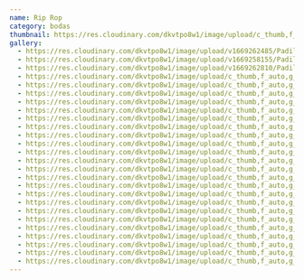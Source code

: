 ```yaml
---
name: Rip Rop
category: bodas
thumbnail: https://res.cloudinary.com/dkvtpo8w1/image/upload/c_thumb,f_auto,g_center,h_500,q_auto,w_300/v1668566872/PadillaPortfolio/bridge-in-forest-minimalist-4k-w7.jpg
gallery:
  - https://res.cloudinary.com/dkvtpo8w1/image/upload/v1669262485/PadillaPortfolio/pexels-goran-vrakela-230290.jpg
  - https://res.cloudinary.com/dkvtpo8w1/image/upload/v1669258155/PadillaPortfolio/pexels-do%C4%9Fukan-benli-3094345.jpg
  - https://res.cloudinary.com/dkvtpo8w1/image/upload/v1669262810/PadillaPortfolio/pexels-yndira-dejes%C3%BAs-389663.jpg
  - https://res.cloudinary.com/dkvtpo8w1/image/upload/c_thumb,f_auto,g_center,h_500,q_auto,w_300/v1673364181/PadillaPortfolio/pexels-kasuma-1785493.jpg
  - https://res.cloudinary.com/dkvtpo8w1/image/upload/c_thumb,f_auto,g_center,h_500,q_auto,w_300/v1673364169/PadillaPortfolio/pexels-michael-block-3225517.jpg
  - https://res.cloudinary.com/dkvtpo8w1/image/upload/c_thumb,f_auto,g_center,h_500,q_auto,w_300/v1673364175/PadillaPortfolio/pexels-luis-dalvan-1770809.jpg
  - https://res.cloudinary.com/dkvtpo8w1/image/upload/c_thumb,f_auto,g_center,h_500,q_auto,w_300/v1673928524/PadillaPortfolio/Boda/DSC07924.jpg
  - https://res.cloudinary.com/dkvtpo8w1/image/upload/c_thumb,f_auto,g_center,h_500,q_auto,w_300/v1673928511/PadillaPortfolio/Boda/DSC07762.jpg
  - https://res.cloudinary.com/dkvtpo8w1/image/upload/c_thumb,f_auto,g_center,h_500,q_auto,w_300/v1673928524/PadillaPortfolio/Boda/DSC07942.jpg
  - https://res.cloudinary.com/dkvtpo8w1/image/upload/c_thumb,f_auto,g_center,h_500,q_auto,w_300/v1673928523/PadillaPortfolio/Boda/DSC07882.jpg
  - https://res.cloudinary.com/dkvtpo8w1/image/upload/c_thumb,f_auto,g_center,h_500,q_auto,w_300/v1673928523/PadillaPortfolio/Boda/DSC07904.jpg
  - https://res.cloudinary.com/dkvtpo8w1/image/upload/c_thumb,f_auto,g_center,h_500,q_auto,w_300/v1673928522/PadillaPortfolio/Boda/DSC07837.jpg
  - https://res.cloudinary.com/dkvtpo8w1/image/upload/c_thumb,f_auto,g_center,h_500,q_auto,w_300/v1673928521/PadillaPortfolio/Boda/DSC07867.jpg
  - https://res.cloudinary.com/dkvtpo8w1/image/upload/c_thumb,f_auto,g_center,h_500,q_auto,w_300/v1673928518/PadillaPortfolio/Boda/DSC07796.jpg
  - https://res.cloudinary.com/dkvtpo8w1/image/upload/c_thumb,f_auto,g_center,h_500,q_auto,w_300/v1673928518/PadillaPortfolio/Boda/DSC07861.jpg
  - https://res.cloudinary.com/dkvtpo8w1/image/upload/c_thumb,f_auto,g_center,h_500,q_auto,w_300/v1673928518/PadillaPortfolio/Boda/DSC07846.jpg
  - https://res.cloudinary.com/dkvtpo8w1/image/upload/c_thumb,f_auto,g_center,h_500,q_auto,w_300/v1673928517/PadillaPortfolio/Boda/DSC07787.jpg
  - https://res.cloudinary.com/dkvtpo8w1/image/upload/c_thumb,f_auto,g_center,h_500,q_auto,w_300/v1673928517/PadillaPortfolio/Boda/DSC07783.jpg
  - https://res.cloudinary.com/dkvtpo8w1/image/upload/c_thumb,f_auto,g_center,h_500,q_auto,w_300/v1673928512/PadillaPortfolio/Boda/DSC07753.jpg
  - https://res.cloudinary.com/dkvtpo8w1/image/upload/c_thumb,f_auto,g_center,h_500,q_auto,w_300/v1673928512/PadillaPortfolio/Boda/DSC07781.jpg
  - https://res.cloudinary.com/dkvtpo8w1/image/upload/c_thumb,f_auto,g_center,h_500,q_auto,w_300/v1673928511/PadillaPortfolio/Boda/DSC07688.jpg
  - https://res.cloudinary.com/dkvtpo8w1/image/upload/c_thumb,f_auto,g_center,h_500,q_auto,w_300/v1673928506/PadillaPortfolio/Boda/DSC07621.jpg
  - https://res.cloudinary.com/dkvtpo8w1/image/upload/c_thumb,f_auto,g_center,h_500,q_auto,w_300/v1673928511/PadillaPortfolio/Boda/DSC07005.jpg
  - https://res.cloudinary.com/dkvtpo8w1/image/upload/c_thumb,f_auto,g_center,h_500,q_auto,w_300/v1673928510/PadillaPortfolio/Boda/DSC07653.jpg
  - https://res.cloudinary.com/dkvtpo8w1/image/upload/c_thumb,f_auto,g_center,h_500,q_auto,w_300/v1673928505/PadillaPortfolio/Boda/DSC06987.jpg
  - https://res.cloudinary.com/dkvtpo8w1/image/upload/c_thumb,f_auto,g_center,h_500,q_auto,w_300/v1673928504/PadillaPortfolio/Boda/DSC07631.jpg
---
```


